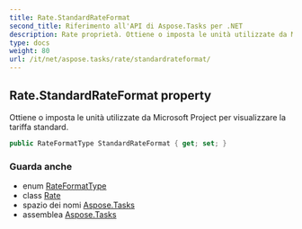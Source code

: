 ```yaml
---
title: Rate.StandardRateFormat
second_title: Riferimento all'API di Aspose.Tasks per .NET
description: Rate proprietà. Ottiene o imposta le unità utilizzate da Microsoft Project per visualizzare la tariffa standard.
type: docs
weight: 80
url: /it/net/aspose.tasks/rate/standardrateformat/
---
```

## Rate.StandardRateFormat property

Ottiene o imposta le unità utilizzate da Microsoft Project per visualizzare la tariffa standard.

```csharp
public RateFormatType StandardRateFormat { get; set; }
```

### Guarda anche

* enum [RateFormatType](../../rateformattype/)
* class [Rate](../)
* spazio dei nomi [Aspose.Tasks](../../rate/)
* assemblea [Aspose.Tasks](../../../)


